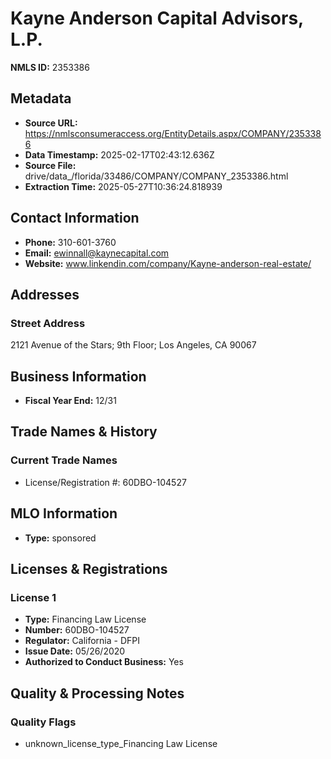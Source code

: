 # Kayne Anderson Capital Advisors, L.P.

**NMLS ID:** 2353386

## Metadata
- **Source URL:** https://nmlsconsumeraccess.org/EntityDetails.aspx/COMPANY/2353386
- **Data Timestamp:** 2025-02-17T02:43:12.636Z
- **Source File:** drive/data_/florida/33486/COMPANY/COMPANY_2353386.html
- **Extraction Time:** 2025-05-27T10:36:24.818939

## Contact Information
- **Phone:** 310-601-3760
- **Email:** ewinnall@kaynecapital.com
- **Website:** www.linkendin.com/company/Kayne-anderson-real-estate/

## Addresses
### Street Address
2121 Avenue of the Stars; 9th Floor; Los Angeles, CA 90067

## Business Information
- **Fiscal Year End:** 12/31

## Trade Names & History
### Current Trade Names
- License/Registration #: 60DBO-104527

## MLO Information
- **Type:** sponsored

## Licenses & Registrations

### License 1
- **Type:** Financing Law License
- **Number:** 60DBO-104527
- **Regulator:** California - DFPI
- **Issue Date:** 05/26/2020
- **Authorized to Conduct Business:** Yes

## Quality & Processing Notes
### Quality Flags
- unknown_license_type_Financing Law License
